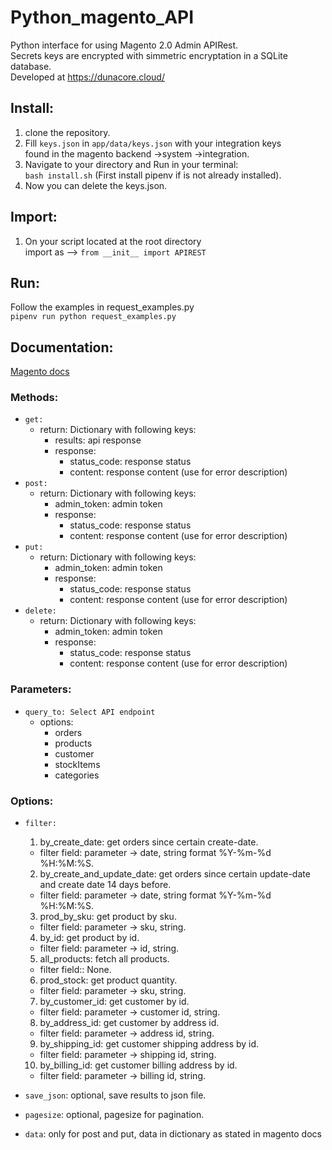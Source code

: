 # Python_magento_API
Python interface for using Magento 2.0 Admin APIRest. \
Secrets keys are encrypted with simmetric encryptation in a SQLite database. \
Developed at https://dunacore.cloud/

## Install:
1. clone the repository.
2. Fill `keys.json` in `app/data/keys.json` with your integration keys \
 found in the magento backend ->system ->integration.
4. Navigate to your directory and Run in your terminal: \
     `bash install.sh` (First install pipenv if is not already installed).
5. Now you can delete the keys.json.

## Import:
1. On your script located at the root directory \
      import as --> `from __init__ import APIREST`

## Run:
Follow the examples in request_examples.py \
`pipenv run python request_examples.py`

## Documentation:
[Magento docs](https://magento.redoc.ly/2.4.2-admin/) 
### Methods:
- `get:`
    - return: Dictionary with following keys:
      - results: api response
      - response:
        - status_code: response status
        - content: response content (use for error description)
- `post:`
    - return: Dictionary with following keys:
      - admin_token: admin token
      - response:
        - status_code: response status
        - content: response content (use for error description)   
- `put:`
    - return: Dictionary with following keys:
      - admin_token: admin token
      - response:
        - status_code: response status
        - content: response content (use for error description)   
- `delete:`
    - return: Dictionary with following keys:
      - admin_token: admin token
      - response:
        - status_code: response status
        - content: response content (use for error description)   
 
### Parameters:
- `query_to: Select API endpoint`
  - options:
    - orders
    - products
    - customer
    - stockItems
    - categories

### Options:
- `filter:`
  1. by_create_date: get orders since certain create-date.
    - filter field: parameter -> date, string format %Y-%m-%d %H:%M:%S.
  2. by_create_and_update_date: get orders since certain update-date and create date 14 days before.
    - filter field: parameter -> date, string format %Y-%m-%d %H:%M:%S.
  3. prod_by_sku: get product by sku.
    - filter field: parameter -> sku, string.
  4. by_id: get product by id.
    - filter field: parameter -> id, string.
  5. all_products: fetch all products.
    - filter field:: None.
  6. prod_stock: get product quantity.
    - filter field: parameter -> sku, string.
  7. by_customer_id: get customer by id.
    - filter field: parameter -> customer id, string.
  8. by_address_id: get customer by address id.
    - filter field: parameter -> address id, string.
  9. by_shipping_id: get customer shipping address by id.
    - filter field: parameter -> shipping id, string.
  10. by_billing_id: get customer billing address by id.
    - filter field: parameter -> billing id, string.

- `save_json`: optional, save results to json file.
- `pagesize`: optional, pagesize for pagination.
- `data`: only for post and put, data in dictionary as stated in magento docs
